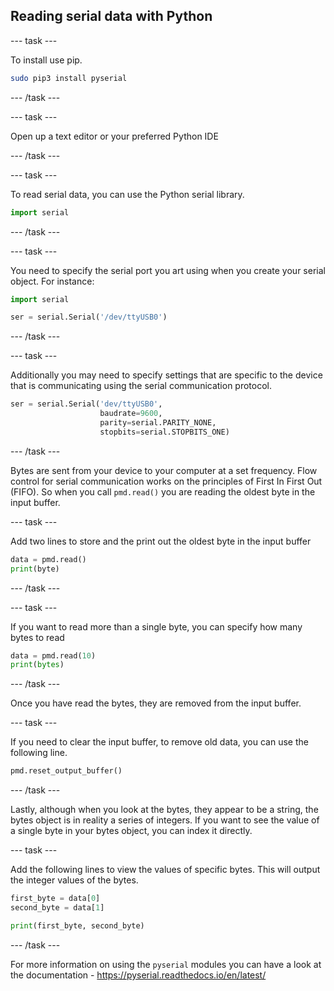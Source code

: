 ## Reading serial data  with Python

--- task ---

To install use pip.

```bash
sudo pip3 install pyserial
```

--- /task ---

--- task ---

Open up a text editor or your preferred Python IDE

--- /task ---

--- task ---

To read serial data, you can use the Python serial library.

```python
import serial
```

--- /task ---

--- task ---

You need to specify the serial port you art using when you create your serial object. For instance:

```python
import serial

ser = serial.Serial('/dev/ttyUSB0')
```

--- /task ---

--- task ---

Additionally you may need to specify settings that are specific to the device that is communicating using the serial communication protocol.

```python
ser = serial.Serial('dev/ttyUSB0',
                    baudrate=9600,
					parity=serial.PARITY_NONE,
					stopbits=serial.STOPBITS_ONE)
```

--- /task ---

Bytes are sent from your device to your computer at a set frequency. Flow control for serial communication works on the principles of First In First Out (FIFO). So when you call `pmd.read()` you are reading the oldest byte in the input buffer.

--- task ---

Add two lines to store and the print out the oldest byte in the input buffer

```python
data = pmd.read()
print(byte)
```
--- /task ---
	
--- task ---

If you want to read more than a single byte, you can specify how many bytes to read

```python
data = pmd.read(10)
print(bytes)
```
--- /task ---

Once you have read the bytes, they are removed from the input buffer.

--- task ---

If you need to clear the input buffer, to remove old data, you can use the following line.

```python
pmd.reset_output_buffer()
```

--- /task ---

Lastly, although when you look at the bytes, they appear to be a string, the bytes object is in reality a series of integers. If you want to see the value of a single byte in your bytes object, you can index it directly.

--- task ---

Add the following lines to view the values of specific bytes. This will output the integer values of the bytes.

```python
first_byte = data[0]
second_byte = data[1]

print(first_byte, second_byte)
```

--- /task ---

For more information on using the `pyserial` modules you can have a look at the documentation - https://pyserial.readthedocs.io/en/latest/
